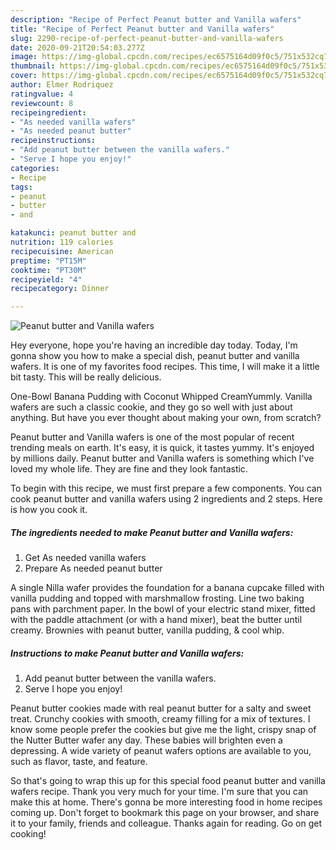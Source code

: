 ```yaml
---
description: "Recipe of Perfect Peanut butter and Vanilla wafers"
title: "Recipe of Perfect Peanut butter and Vanilla wafers"
slug: 2290-recipe-of-perfect-peanut-butter-and-vanilla-wafers
date: 2020-09-21T20:54:03.277Z
image: https://img-global.cpcdn.com/recipes/ec6575164d09f0c5/751x532cq70/peanut-butter-and-vanilla-wafers-recipe-main-photo.jpg
thumbnail: https://img-global.cpcdn.com/recipes/ec6575164d09f0c5/751x532cq70/peanut-butter-and-vanilla-wafers-recipe-main-photo.jpg
cover: https://img-global.cpcdn.com/recipes/ec6575164d09f0c5/751x532cq70/peanut-butter-and-vanilla-wafers-recipe-main-photo.jpg
author: Elmer Rodriquez
ratingvalue: 4
reviewcount: 8
recipeingredient:
- "As needed vanilla wafers"
- "As needed peanut butter"
recipeinstructions:
- "Add peanut butter between the vanilla wafers."
- "Serve I hope you enjoy!"
categories:
- Recipe
tags:
- peanut
- butter
- and

katakunci: peanut butter and 
nutrition: 119 calories
recipecuisine: American
preptime: "PT15M"
cooktime: "PT30M"
recipeyield: "4"
recipecategory: Dinner

---
```



![Peanut butter and Vanilla wafers](https://img-global.cpcdn.com/recipes/ec6575164d09f0c5/751x532cq70/peanut-butter-and-vanilla-wafers-recipe-main-photo.jpg)

Hey everyone, hope you're having an incredible day today. Today, I'm gonna show you how to make a special dish, peanut butter and vanilla wafers. It is one of my favorites food recipes. This time, I will make it a little bit tasty. This will be really delicious.

One-Bowl Banana Pudding with Coconut Whipped CreamYummly. Vanilla wafers are such a classic cookie, and they go so well with just about anything. But have you ever thought about making your own, from scratch?

Peanut butter and Vanilla wafers is one of the most popular of recent trending meals on earth. It's easy, it is quick, it tastes yummy. It's enjoyed by millions daily. Peanut butter and Vanilla wafers is something which I've loved my whole life. They are fine and they look fantastic.


To begin with this recipe, we must first prepare a few components. You can cook peanut butter and vanilla wafers using 2 ingredients and 2 steps. Here is how you cook it.

<!--inarticleads1-->

##### The ingredients needed to make Peanut butter and Vanilla wafers:

1. Get As needed vanilla wafers
1. Prepare As needed peanut butter


A single Nilla wafer provides the foundation for a banana cupcake filled with vanilla pudding and topped with marshmallow frosting. Line two baking pans with parchment paper. In the bowl of your electric stand mixer, fitted with the paddle attachment (or with a hand mixer), beat the butter until creamy. Brownies with peanut butter, vanilla pudding, &amp; cool whip. 

<!--inarticleads2-->

##### Instructions to make Peanut butter and Vanilla wafers:

1. Add peanut butter between the vanilla wafers.
1. Serve I hope you enjoy!


Peanut butter cookies made with real peanut butter for a salty and sweet treat. Crunchy cookies with smooth, creamy filling for a mix of textures. I know some people prefer the cookies but give me the light, crispy snap of the Nutter Butter wafer any day. These babies will brighten even a depressing. A wide variety of peanut wafers options are available to you, such as flavor, taste, and feature. 

So that's going to wrap this up for this special food peanut butter and vanilla wafers recipe. Thank you very much for your time. I'm sure that you can make this at home. There's gonna be more interesting food in home recipes coming up. Don't forget to bookmark this page on your browser, and share it to your family, friends and colleague. Thanks again for reading. Go on get cooking!

